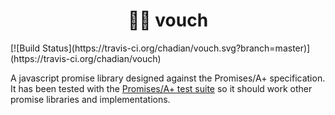 <h1 align="center">🤞🏽 vouch</h1>
[![Build Status](https://travis-ci.org/chadian/vouch.svg?branch=master)](https://travis-ci.org/chadian/vouch)

A javascript promise library designed against the Promises/A+ specification. It has been tested with the [Promises/A+ test suite](https://github.com/promises-aplus/promises-tests) so it should work other promise libraries and implementations.